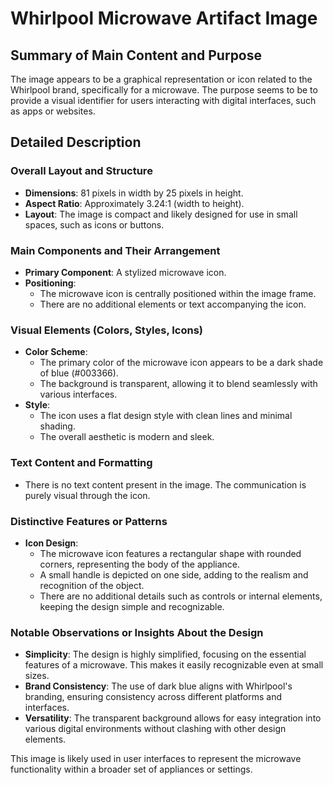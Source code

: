 # Whirlpool Microwave Artifact Image

## Summary of Main Content and Purpose
The image appears to be a graphical representation or icon related to the Whirlpool brand, specifically for a microwave. The purpose seems to be to provide a visual identifier for users interacting with digital interfaces, such as apps or websites.

## Detailed Description

### Overall Layout and Structure
- **Dimensions**: 81 pixels in width by 25 pixels in height.
- **Aspect Ratio**: Approximately 3.24:1 (width to height).
- **Layout**: The image is compact and likely designed for use in small spaces, such as icons or buttons.

### Main Components and Their Arrangement
- **Primary Component**: A stylized microwave icon.
- **Positioning**:
  - The microwave icon is centrally positioned within the image frame.
  - There are no additional elements or text accompanying the icon.

### Visual Elements (Colors, Styles, Icons)
- **Color Scheme**:
  - The primary color of the microwave icon appears to be a dark shade of blue (#003366).
  - The background is transparent, allowing it to blend seamlessly with various interfaces.
- **Style**:
  - The icon uses a flat design style with clean lines and minimal shading.
  - The overall aesthetic is modern and sleek.

### Text Content and Formatting
- There is no text content present in the image. The communication is purely visual through the icon.

### Distinctive Features or Patterns
- **Icon Design**:
  - The microwave icon features a rectangular shape with rounded corners, representing the body of the appliance.
  - A small handle is depicted on one side, adding to the realism and recognition of the object.
  - There are no additional details such as controls or internal elements, keeping the design simple and recognizable.

### Notable Observations or Insights About the Design
- **Simplicity**: The design is highly simplified, focusing on the essential features of a microwave. This makes it easily recognizable even at small sizes.
- **Brand Consistency**: The use of dark blue aligns with Whirlpool's branding, ensuring consistency across different platforms and interfaces.
- **Versatility**: The transparent background allows for easy integration into various digital environments without clashing with other design elements.

This image is likely used in user interfaces to represent the microwave functionality within a broader set of appliances or settings.